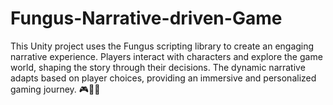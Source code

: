 # Fungus-Narrative-driven-Game
This Unity project uses the Fungus scripting library to create an engaging narrative experience. Players interact with characters and explore the game world, shaping the story through their decisions. The dynamic narrative adapts based on player choices, providing an immersive and personalized gaming journey. 🎮📖✨
